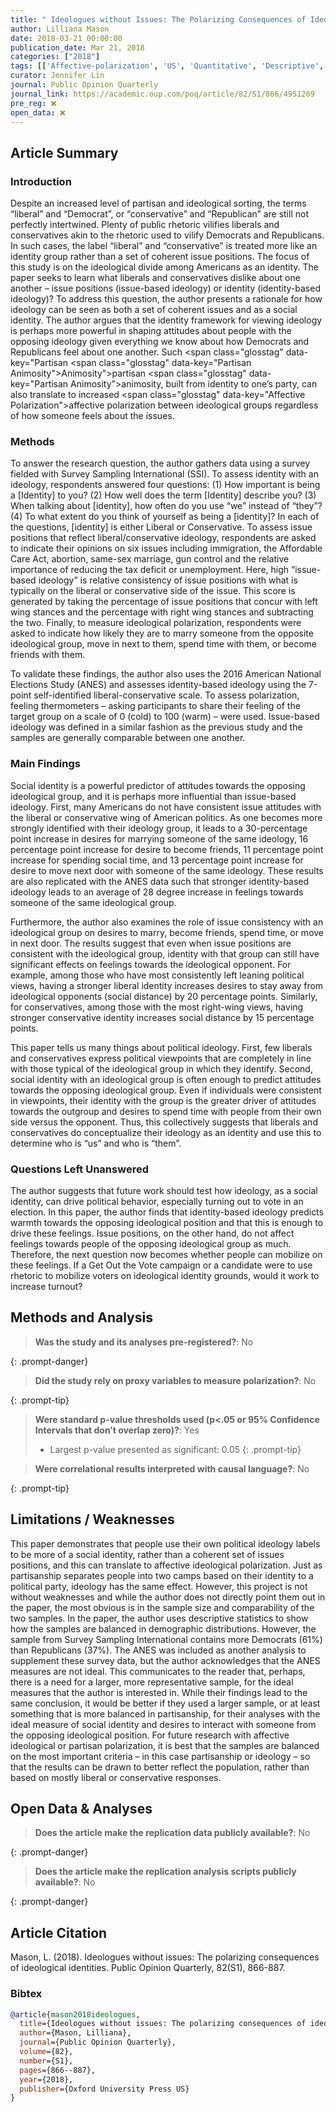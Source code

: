 ```yaml
---
title: " Ideologues without Issues: The Polarizing Consequences of Ideological Identities"
author: Lilliana Mason
date: 2018-03-21 00:00:00
publication_date: Mar 21, 2018
categories: ["2018"]
tags: [['Affective-polarization', 'US', 'Quantitative', 'Descriptive', 'ANES']]
curator: Jennifer Lin
journal: Public Opinion Quarterly
journal_link: https://academic.oup.com/poq/article/82/S1/866/4951269
pre_reg: ❌
open_data: ❌
---
```


## Article Summary

### Introduction

Despite an increased level of <span class="glosstag" data-key="Partisan">partisan</span> and ideological sorting, the terms “liberal” and “Democrat”, or “conservative” and “Republican” are still not perfectly intertwined. Plenty of public rhetoric vilifies liberals and conservatives akin to the rhetoric used to vilify Democrats and Republicans. In such cases, the label “liberal” and “conservative” is treated more like an identity group rather than a set of coherent issue positions. The focus of this study is on the ideological divide among Americans as an identity. The paper seeks to learn what liberals and conservatives dislike about one another – issue positions (issue-based <span class="glosstag" data-key="Ideology">ideology</span>) or identity (identity-based <span class="glosstag" data-key="Ideology">ideology</span>)? To address this question, the author presents a rationale for how <span class="glosstag" data-key="Ideology">ideology</span> can be seen as both a set of coherent issues and as a social identity. The author argues that the identity framework for viewing <span class="glosstag" data-key="Ideology">ideology</span> is perhaps more powerful in shaping attitudes about people with the opposing <span class="glosstag" data-key="Ideology">ideology</span> given everything we know about how Democrats and Republicans feel about one another. Such <span class="glosstag" data-key="<span class="glosstag" data-key="Partisan">Partisan</span> <span class="glosstag" data-key="<span class="glosstag" data-key="Partisan">Partisan</span> Animosity">Animosity</span>"><span class="glosstag" data-key="Partisan">partisan</span> <span class="glosstag" data-key="<span class="glosstag" data-key="Partisan">Partisan</span> Animosity">animosity</span></span>, built from identity to one’s party, can also translate to increased <span class="glosstag" data-key="Affective <span class="glosstag" data-key="Affective Polarization">Polarization</span>">affective <span class="glosstag" data-key="Affective Polarization">polarization</span></span> between ideological groups regardless of how someone feels about the issues. 

### Methods

To answer the research question, the author gathers data using a survey fielded with Survey Sampling International (SSI). To assess identity with an <span class="glosstag" data-key="Ideology">ideology</span>, respondents answered four questions: (1) How important is being a [Identity] to you? (2) How well does the term [Identity] describe you? (3) When talking about [identity], how often do you use “we” instead of “they”? (4) To what extent do you think of yourself as being a [identity]? In each of the questions, [identity] is either Liberal or Conservative. To assess issue positions that reflect liberal/conservative <span class="glosstag" data-key="Ideology">ideology</span>, respondents are asked to indicate their opinions on six issues including immigration, the Affordable Care Act, abortion, same-sex marriage, gun control and the relative importance of reducing the tax deficit or unemployment. Here, high “issue-based <span class="glosstag" data-key="Ideology">ideology</span>” is relative consistency of issue positions with what is typically on the liberal or conservative side of the issue. This score is generated by taking the percentage of issue positions that concur with left wing stances and the percentage with right wing stances and subtracting the two. Finally, to measure ideological <span class="glosstag" data-key="Affective Polarization">polarization</span>, respondents were asked to indicate how likely they are to marry someone from the opposite ideological group, move in next to them, spend time with them, or become friends with them. 

To validate these findings, the author also uses the 2016 American National Elections Study (<span class="glosstag" data-key="ANES">ANES</span>) and assesses identity-based <span class="glosstag" data-key="Ideology">ideology</span> using the 7-point self-identified liberal-conservative scale. To assess <span class="glosstag" data-key="Affective Polarization">polarization</span>, feeling thermometers – asking participants to share their feeling of the target group on a scale of 0 (cold) to 100 (warm) – were used. Issue-based <span class="glosstag" data-key="Ideology">ideology</span> was defined in a similar fashion as the previous study and the samples are generally comparable between one another.

### Main Findings

Social identity is a powerful predictor of attitudes towards the opposing ideological group, and it is perhaps more influential than issue-based <span class="glosstag" data-key="Ideology">ideology</span>. First, many Americans do not have consistent issue attitudes with the liberal or conservative wing of American politics. As one becomes more strongly identified with their <span class="glosstag" data-key="Ideology">ideology</span> group, it leads to a 30-percentage point increase in desires for marrying someone of the same <span class="glosstag" data-key="Ideology">ideology</span>, 16 percentage point increase for desire to become friends, 11 percentage point increase for spending social time, and 13 percentage point increase for desire to move next door with someone of the same <span class="glosstag" data-key="Ideology">ideology</span>. These results are also replicated with the <span class="glosstag" data-key="ANES">ANES</span> data such that stronger identity-based <span class="glosstag" data-key="Ideology">ideology</span> leads to an average of 28 degree increase in feelings towards someone of the same ideological group. 

Furthermore, the author also examines the role of issue consistency with an ideological group on desires to marry, become friends, spend time, or move in next door. The results suggest that even when issue positions are consistent with the ideological group, identity with that group can still have significant effects on feelings towards the ideological opponent. For example, among those who have most consistently left leaning political views, having a stronger liberal identity increases desires to stay away from ideological opponents (social distance) by 20 percentage points. Similarly, for conservatives, among those with the most right-wing views, having stronger conservative identity increases social distance by 15 percentage points.

This paper tells us many things about political <span class="glosstag" data-key="Ideology">ideology</span>. First, few liberals and conservatives express political viewpoints that are completely in line with those typical of the ideological group in which they identify. Second, social identity with an ideological group is often enough to predict attitudes towards the opposing ideological group. Even if individuals were consistent in viewpoints, their identity with the group is the greater driver of attitudes towards the outgroup and desires to spend time with people from their own side versus the opponent. Thus, this collectively suggests that liberals and conservatives do conceptualize their <span class="glosstag" data-key="Ideology">ideology</span> as an identity and use this to determine who is “us” and who is “them”.

### Questions Left Unanswered 

The author suggests that future work should test how <span class="glosstag" data-key="Ideology">ideology</span>, as a social identity, can drive political behavior, especially turning out to vote in an election. In this paper, the author finds that identity-based <span class="glosstag" data-key="Ideology">ideology</span> predicts warmth towards the opposing ideological position and that this is enough to drive these feelings. Issue positions, on the other hand, do not affect feelings towards people of the opposing ideological group as much. Therefore, the next question now becomes whether people can mobilize on these feelings. If a Get Out the Vote campaign or a candidate were to use rhetoric to mobilize voters on ideological identity grounds, would it work to increase turnout?

## Methods and Analysis

> **Was the study and its analyses pre-registered?**: No
> 
{: .prompt-danger}

> **Did the study rely on proxy variables to measure <span class="glosstag" data-key="Affective Polarization">polarization</span>?**: No
> 
{: .prompt-tip}


> **Were standard p-value thresholds used (p<.05 or 95% Confidence Intervals that don’t overlap zero)?**: Yes
>
> - Largest p-value presented as significant: 0.05
{: .prompt-tip}

> **Were correlational results interpreted with causal language?**: No
> 
{: .prompt-tip}

## Limitations / Weaknesses

This paper demonstrates that people use their own political <span class="glosstag" data-key="Ideology">ideology</span> labels to be more of a social identity, rather than a coherent set of issues positions, and this can translate to affective ideological <span class="glosstag" data-key="Affective Polarization">polarization</span>. Just as partisanship separates people into two camps based on their identity to a political party, <span class="glosstag" data-key="Ideology">ideology</span> has the same effect. However, this project is not without weaknesses and while the author does not directly point them out in the paper, the most obvious is in the sample size and comparability of the two samples. In the paper, the author uses descriptive statistics to show how the samples are balanced in demographic distributions. However, the sample from Survey Sampling International contains more Democrats (61%) than Republicans (37%). The <span class="glosstag" data-key="ANES">ANES</span> was included as another analysis to supplement these survey data, but the author acknowledges that the <span class="glosstag" data-key="ANES">ANES</span> measures are not ideal. This communicates to the reader that, perhaps, there is a need for a larger, more representative sample, for the ideal measures that the author is interested in. While their findings lead to the same conclusion, it would be better if they used a larger sample, or at least something that is more balanced in partisanship, for their analyses with the ideal measure of social identity and desires to interact with someone from the opposing ideological position. For future research with affective ideological or <span class="glosstag" data-key="Partisan">partisan</span> <span class="glosstag" data-key="Affective Polarization">polarization</span>, it is best that the samples are balanced on the most important criteria – in this case partisanship or <span class="glosstag" data-key="Ideology">ideology</span> – so that the results can be drawn to better reflect the population, rather than based on mostly liberal or conservative responses.

## Open Data & Analyses

> **Does the article make the replication data publicly available?**: No
> 
{: .prompt-danger}

> **Does the article make the replication analysis scripts publicly available?**: No
> 
{: .prompt-danger}



## Article Citation

Mason, L. (2018). Ideologues without issues: The polarizing consequences of ideological identities. Public Opinion Quarterly, 82(S1), 866-887.

### Bibtex

```bibtex
@article{mason2018ideologues,
  title={Ideologues without issues: The polarizing consequences of ideological identities},
  author={Mason, Lilliana},
  journal={Public Opinion Quarterly},
  volume={82},
  number={S1},
  pages={866--887},
  year={2018},
  publisher={Oxford University Press US}
}

```

